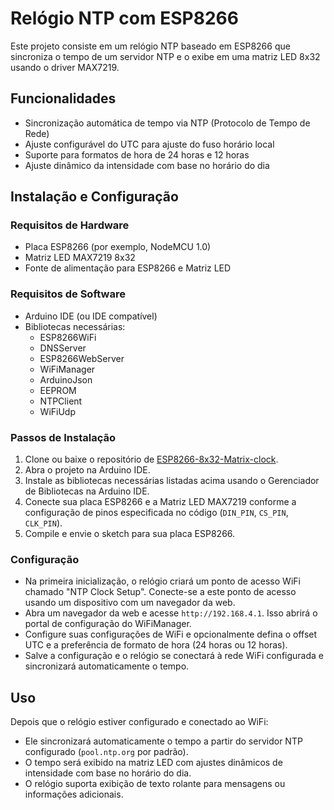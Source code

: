 # Relógio NTP com ESP8266

Este projeto consiste em um relógio NTP baseado em ESP8266 que sincroniza o tempo de um servidor NTP e o exibe em uma matriz LED 8x32 usando o driver MAX7219.

## Funcionalidades

- Sincronização automática de tempo via NTP (Protocolo de Tempo de Rede)
- Ajuste configurável do UTC para ajuste do fuso horário local
- Suporte para formatos de hora de 24 horas e 12 horas
- Ajuste dinâmico da intensidade com base no horário do dia

## Instalação e Configuração

### Requisitos de Hardware

- Placa ESP8266 (por exemplo, NodeMCU 1.0)
- Matriz LED MAX7219 8x32
- Fonte de alimentação para ESP8266 e Matriz LED

### Requisitos de Software

- Arduino IDE (ou IDE compatível)
- Bibliotecas necessárias:
  - ESP8266WiFi
  - DNSServer
  - ESP8266WebServer
  - WiFiManager
  - ArduinoJson
  - EEPROM
  - NTPClient
  - WiFiUdp

### Passos de Instalação

1. Clone ou baixe o repositório de [ESP8266-8x32-Matrix-clock](https://github.com/K1WIZ/ESP8266-8x32-Matrix-clock).
2. Abra o projeto na Arduino IDE.
3. Instale as bibliotecas necessárias listadas acima usando o Gerenciador de Bibliotecas na Arduino IDE.
4. Conecte sua placa ESP8266 e a Matriz LED MAX7219 conforme a configuração de pinos especificada no código (`DIN_PIN`, `CS_PIN`, `CLK_PIN`).
5. Compile e envie o sketch para sua placa ESP8266.

### Configuração

- Na primeira inicialização, o relógio criará um ponto de acesso WiFi chamado "NTP Clock Setup". Conecte-se a este ponto de acesso usando um dispositivo com um navegador da web.
- Abra um navegador da web e acesse `http://192.168.4.1`. Isso abrirá o portal de configuração do WiFiManager.
- Configure suas configurações de WiFi e opcionalmente defina o offset UTC e a preferência de formato de hora (24 horas ou 12 horas).
- Salve a configuração e o relógio se conectará à rede WiFi configurada e sincronizará automaticamente o tempo.

## Uso

Depois que o relógio estiver configurado e conectado ao WiFi:

- Ele sincronizará automaticamente o tempo a partir do servidor NTP configurado (`pool.ntp.org` por padrão).
- O tempo será exibido na matriz LED com ajustes dinâmicos de intensidade com base no horário do dia.
- O relógio suporta exibição de texto rolante para mensagens ou informações adicionais.
